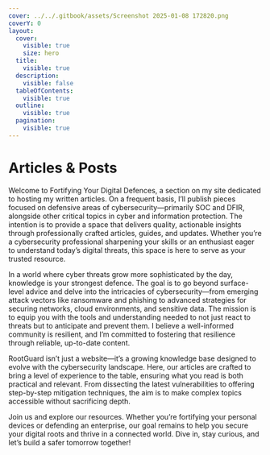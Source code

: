 ```yaml
---
cover: ../../.gitbook/assets/Screenshot 2025-01-08 172820.png
coverY: 0
layout:
  cover:
    visible: true
    size: hero
  title:
    visible: true
  description:
    visible: false
  tableOfContents:
    visible: true
  outline:
    visible: true
  pagination:
    visible: true
---
```


# Articles & Posts

Welcome to Fortifying Your Digital Defences, a section on my site dedicated to hosting my written articles. On a frequent basis, I’ll publish pieces focused on defensive areas of cybersecurity—primarily SOC and DFIR, alongside other critical topics in cyber and information protection. The intention is to provide a space that delivers quality, actionable insights through professionally crafted articles, guides, and updates. Whether you’re a cybersecurity professional sharpening your skills or an enthusiast eager to understand today’s digital threats, this space is here to serve as your trusted resource.&#x20;

In a world where cyber threats grow more sophisticated by the day, knowledge is your strongest defence. The goal is to go beyond surface-level advice and delve into the intricacies of cybersecurity—from emerging attack vectors like ransomware and phishing to advanced strategies for securing networks, cloud environments, and sensitive data. The mission is to equip you with the tools and understanding needed to not just react to threats but to anticipate and prevent them. I believe a well-informed community is resilient, and I’m committed to fostering that resilience through reliable, up-to-date content.&#x20;

RootGuard isn’t just a website—it’s a growing knowledge base designed to evolve with the cybersecurity landscape. Here, our articles are crafted to bring a level of experience to the table, ensuring what you read is both practical and relevant. From dissecting the latest vulnerabilities to offering step-by-step mitigation techniques, the aim is to make complex topics accessible without sacrificing depth.&#x20;

Join us and explore our resources. Whether you’re fortifying your personal devices or defending an enterprise, our goal remains to help you secure your digital roots and thrive in a connected world. Dive in, stay curious, and let’s build a safer tomorrow together!
